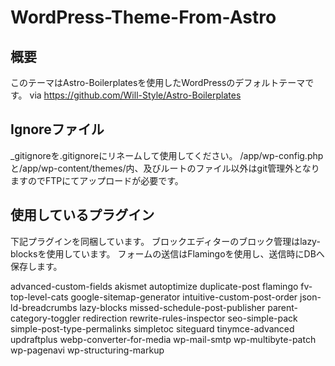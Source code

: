 # WordPress-Theme-From-Astro

## 概要

このテーマはAstro-Boilerplatesを使用したWordPressのデフォルトテーマです。
via https://github.com/Will-Style/Astro-Boilerplates

## Ignoreファイル

_gitignoreを.gitignoreにリネームして使用してください。
/app/wp-config.phpと/app/wp-content/themes/内、及びルートのファイル以外はgit管理外となりますのでFTPにてアップロードが必要です。

## 使用しているプラグイン

下記プラグインを同梱しています。
ブロックエディターのブロック管理はlazy-blocksを使用しています。
フォームの送信はFlamingoを使用し、送信時にDBへ保存します。

advanced-custom-fields 
akismet 
autoptimize 
duplicate-post 
flamingo 
fv-top-level-cats 
google-sitemap-generator
intuitive-custom-post-order 
json-ld-breadcrumbs 
lazy-blocks 
missed-schedule-post-publisher 
parent-category-toggler 
redirection 
rewrite-rules-inspector 
seo-simple-pack 
simple-post-type-permalinks 
simpletoc 
siteguard 
tinymce-advanced 
updraftplus 
webp-converter-for-media 
wp-mail-smtp 
wp-multibyte-patch 
wp-pagenavi 
wp-structuring-markup